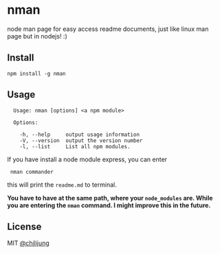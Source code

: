 # nman

node man page for easy access readme documents, just like linux man page but in nodejs! :)

## Install

```
npm install -g nman
```

## Usage

```
  Usage: nman [options] <a npm module>

  Options:

    -h, --help     output usage information
    -V, --version  output the version number
    -l, --list     List all npm modules.
```

If you have install a node module express, you can enter 

```
 nman commander
```

this will print the `readme.md` to terminal.

**You have to have at the same path, where your `node_modules` are. While you are entering the `nman` command. I might improve this in the future.**


## License

MIT [@chilijung](http://github.com/chilijung)
